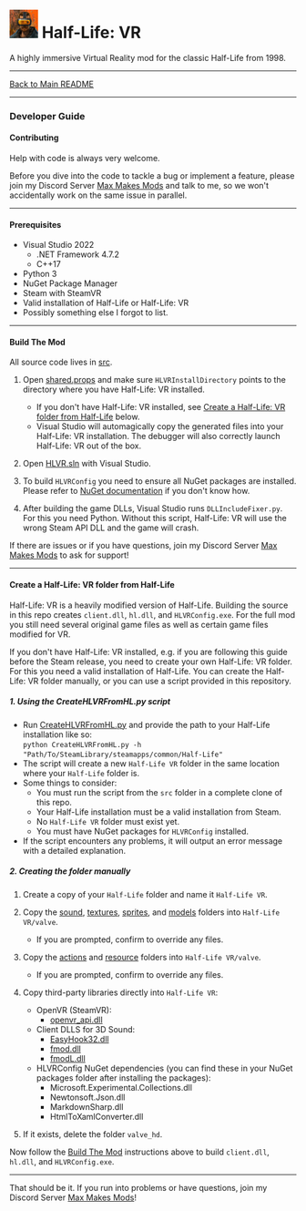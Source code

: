 # <img src="../art/game_icon.png" alt="HLVR Game Icon" width="50"/> Half-Life: VR

A highly immersive Virtual Reality mod for the classic Half-Life from 1998.

---

[Back to Main README](README.md)

---

### Developer Guide

#### Contributing

Help with code is always very welcome.

Before you dive into the code to tackle a bug or implement a feature, please join my Discord Server [Max Makes Mods](https://discord.gg/jujwEGf62K) and talk to me, so we won't accidentally work on the same issue in parallel.

---
#### Prerequisites

- Visual Studio 2022
   - .NET Framework 4.7.2
   - C++17
- Python 3
- NuGet Package Manager
- Steam with SteamVR
- Valid installation of Half-Life or Half-Life: VR
- Possibly something else I forgot to list.

---
#### Build The Mod

All source code lives in [src](../src). 

1. Open [shared.props](../src/shared.props) and make sure `HLVRInstallDirectory` points to the directory where you have Half-Life: VR installed.
    - If you don't have Half-Life: VR installed, see [Create a Half-Life: VR folder from Half-Life](#create-a-half-life-vr-folder-from-half-life) below.
    - Visual Studio will automagically copy the generated files into your Half-Life: VR installation. The debugger will also correctly launch Half-Life: VR out of the box.

2. Open [HLVR.sln](../src/HLVR.sln) with Visual Studio.

3. To build `HLVRConfig` you need to ensure all NuGet packages are installed. Please refer to [NuGet documentation](https://docs.microsoft.com/en-us/nuget/) if you don't know how.

4. After building the game DLLs, Visual Studio runs `DLLIncludeFixer.py`. For this you need Python. Without this script, Half-Life: VR will use the wrong Steam API DLL and the game will crash.

If there are issues or if you have questions, join my Discord Server [Max Makes Mods](https://discord.gg/jujwEGf62K) to ask for support!

---
#### Create a Half-Life: VR folder from Half-Life

Half-Life: VR is a heavily modified version of Half-Life. Building the source in this repo creates `client.dll`, `hl.dll`, and `HLVRConfig.exe`. For the full mod you still need several original game files as well as certain game files modified for VR.

If you don't have Half-Life: VR installed, e.g. if you are following this guide before the Steam release, you need to create your own Half-Life: VR folder. For this you need a valid installation of Half-Life. You can create the Half-Life: VR folder manually, or you can use a script provided in this repository.

##### 1. Using the CreateHLVRFromHL.py script

  - Run [CreateHLVRFromHL.py](../src/CreateHLVRFromHL.py) and provide the path to your Half-Life installation like so:  
    `python CreateHLVRFromHL.py -h "Path/To/SteamLibrary/steamapps/common/Half-Life"`
  - The script will create a new `Half-Life VR` folder in the same location where your `Half-Life` folder is.
  - Some things to consider:
    - You must run the script from the `src` folder in a complete clone of this repo.
    - Your Half-Life installation must be a valid installation from Steam.
    - No `Half-Life VR` folder must exist yet.
    - You must have NuGet packages for `HLVRConfig` installed.
  - If the script encounters any problems, it will output an error message with a detailed explanation.

##### 2. Creating the folder manually

1. Create a copy of your `Half-Life` folder and name it `Half-Life VR`.

2. Copy the [sound](../art/sound), [textures](../art/textures), [sprites](../art/sprites), and [models](../art/models) folders into `Half-Life VR/valve`.
    - If you are prompted, confirm to override any files.

3. Copy the [actions](../game/actions) and [resource](../game/resource) folders into `Half-Life VR/valve`.
    - If you are prompted, confirm to override any files.

4. Copy third-party libraries directly into `Half-Life VR`:
    - OpenVR (SteamVR):
      - [openvr_api.dll](../src/cl_dll/openvr/openvr_api.dll)
    - Client DLLS for 3D Sound:
      - [EasyHook32.dll](../src/cl_dll/EasyHook/bin/EasyHook32.dll)
      - [fmod.dll](../src/cl_dll/fmod/lib/x86/fmod.dll)
      - [fmodL.dll](../src/cl_dll/fmod/lib/x86/fmodL.dll)
    - HLVRConfig NuGet dependencies (you can find these in your NuGet packages folder after installing the packages):
      - Microsoft.Experimental.Collections.dll
      - Newtonsoft.Json.dll
      - MarkdownSharp.dll
      - HtmlToXamlConverter.dll

5. If it exists, delete the folder `valve_hd`.

Now follow the [Build The Mod](#build-the-mod) instructions above to build `client.dll`, `hl.dll`, and `HLVRConfig.exe`.

---
That should be it. If you run into problems or have questions, join my Discord Server [Max Makes Mods](https://discord.gg/jujwEGf62K)!
